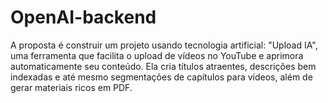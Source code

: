 # OpenAI-backend
A proposta é construir um projeto usando tecnologia artificial: "Upload IA", uma ferramenta que facilita o upload de vídeos no YouTube e aprimora automaticamente seu conteúdo. Ela cria títulos atraentes, descrições  bem indexadas e até mesmo segmentações de capítulos para vídeos,  além de gerar materiais ricos em PDF.
